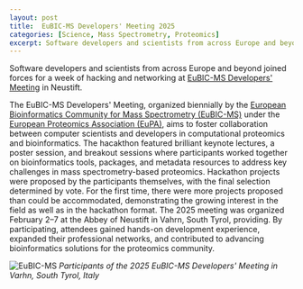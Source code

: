 ```yaml
---
layout: post
title:  EuBIC-MS Developers' Meeting 2025
categories: [Science, Mass Spectrometry, Proteomics]
excerpt: Software developers and scientists from across Europe and beyond joined forces for a week of hacking and networking at EuBIC-MS Developers' Meeting in Neustift.
---
```


Software developers and scientists from across Europe and beyond joined forces for a week of hacking and networking at [EuBIC-MS Developers' Meeting](https://eubic-ms.org/events/2025-developers-meeting/) in Neustift.

The EuBIC-MS Developers' Meeting, organized biennially by the [European Bioinformatics Community for Mass Spectrometry (EuBIC-MS)](https://eubic-ms.org) under the [European Proteomics Association (EuPA)](https://eupa.org/), aims to foster collaboration between computer scientists and developers in computational proteomics and bioinformatics.
The hacakthon featured brilliant keynote lectures, a poster session, and breakout sessions where participants worked together on bioinformatics tools, packages, and metadata resources to address key challenges in mass spectrometry-based proteomics. Hackathon projects were proposed by the participants themselves, with the final selection determined by vote.
For the first time, there were more projects proposed than could be accommodated, demonstrating the growing interest in the field as well as in the hackathon format.
The 2025 meeting was organized February 2–7 at the Abbey of Neustift in Vahrn, South Tyrol, providing. By participating, attendees gained hands-on development experience, expanded their professional networks, and contributed to advancing bioinformatics solutions for the proteomics community.

![EuBIC-MS]({{magnuspalmblad.github.io}}/assets/EuBIC-MS.JPG)
*Participants of the 2025 EuBIC-MS Developers' Meeting in Varhn, South Tyrol, Italy*

&nbsp;
&nbsp;
&nbsp;
